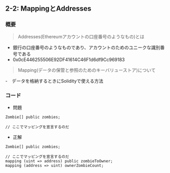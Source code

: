 ## 2-2: MappingとAddresses

### 概要
> Addresses(Ethereumアカウントの口座番号のようなもの)とは

- 銀行の口座番号のようなものであり、アカウントのためのユニークな識別番号である
- 0x0cE446255506E92DF41614C46F1d6df9Cc969183

> Mapping(データの保管と参照のためのキーバリューストア)について

-　データを格納するときにSolidityで使える方法



### コード
- 問題
```
Zombie[] public zombies;

// ここでマッピングを宣言するのだ

```

- 正解

```
Zombie[] public zombies;

// ここでマッピングを宣言するのだ
mapping (uint => address) public zombieToOwner;
mapping (address => uint) ownerZombieCount;
```

